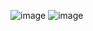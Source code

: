 ![image](https://github.com/user-attachments/assets/ee9bc6c4-05e7-4cf8-84d5-a38887cd2560)
![image](https://github.com/user-attachments/assets/824b3551-5226-42e1-b27d-e95591fd5171)
